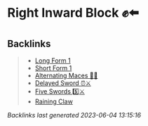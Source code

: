 # Right Inward Block ✊⬅️

## Backlinks

> - [Long Form 1](..\forms\long-form-1.md)
> - [Short Form 1](..\forms\short-form-1.md)
> - [Alternating Maces 🔄✊](..\techniques\alternating-maces.md)
> - [Delayed Sword ⏰⚔️](..\techniques\delayed-sword.md)
> - [Five Swords 5️⃣⚔️](..\techniques\five-swords.md)
> - [Raining Claw](..\techniques\raining-claw.md)

_Backlinks last generated 2023-06-04 13:15:16_
